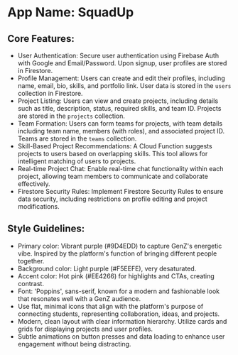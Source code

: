 # **App Name**: SquadUp

## Core Features:

- User Authentication: Secure user authentication using Firebase Auth with Google and Email/Password. Upon signup, user profiles are stored in Firestore.
- Profile Management: Users can create and edit their profiles, including name, email, bio, skills, and portfolio link. User data is stored in the `users` collection in Firestore.
- Project Listing: Users can view and create projects, including details such as title, description, status, required skills, and team ID. Projects are stored in the `projects` collection.
- Team Formation: Users can form teams for projects, with team details including team name, members (with roles), and associated project ID. Teams are stored in the `teams` collection.
- Skill-Based Project Recommendations: A Cloud Function suggests projects to users based on overlapping skills.  This tool allows for intelligent matching of users to projects.
- Real-time Project Chat: Enable real-time chat functionality within each project, allowing team members to communicate and collaborate effectively.
- Firestore Security Rules: Implement Firestore Security Rules to ensure data security, including restrictions on profile editing and project modifications.

## Style Guidelines:

- Primary color: Vibrant purple (#9D4EDD) to capture GenZ's energetic vibe. Inspired by the platform's function of bringing different people together.
- Background color: Light purple (#F5EEFE), very desaturated.
- Accent color: Hot pink (#EE4266) for highlights and CTAs, creating contrast.
- Font: 'Poppins', sans-serif, known for a modern and fashionable look that resonates well with a GenZ audience.
- Use flat, minimal icons that align with the platform's purpose of connecting students, representing collaboration, ideas, and projects.
- Modern, clean layout with clear information hierarchy. Utilize cards and grids for displaying projects and user profiles.
- Subtle animations on button presses and data loading to enhance user engagement without being distracting.